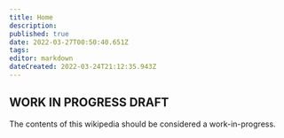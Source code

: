```yaml
---
title: Home
description: 
published: true
date: 2022-03-27T00:50:40.651Z
tags: 
editor: markdown
dateCreated: 2022-03-24T21:12:35.943Z
---
```




## WORK IN PROGRESS DRAFT

The contents of this wikipedia should be considered a work-in-progress. 